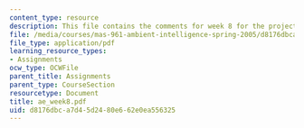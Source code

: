 ```yaml
---
content_type: resource
description: This file contains the comments for week 8 for the projects.
file: /media/courses/mas-961-ambient-intelligence-spring-2005/d8176dbca7d45d2480e662e0ea556325_ae_week8.pdf
file_type: application/pdf
learning_resource_types:
- Assignments
ocw_type: OCWFile
parent_title: Assignments
parent_type: CourseSection
resourcetype: Document
title: ae_week8.pdf
uid: d8176dbc-a7d4-5d24-80e6-62e0ea556325
---
```

